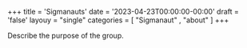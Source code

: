 +++
title = 'Sigmanauts'
date = '2023-04-23T00:00:00-00:00'
draft = 'false'
layouy = "single"
categories = [ "Sigmanaut" , "about" ]
+++

Describe the purpose of the group.
